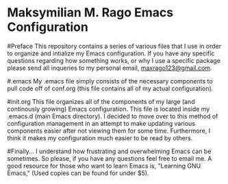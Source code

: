 # Maksymilian M. Rago Emacs Configuration

#Preface
This repository contains a series of various files that I use in order to organize and intialize my Emacs configuration. If you have any specific questions regarding how something works, or why I use a specific package please send all inqueries to my personal email, maxrago123@gmail.com.

#.emacs
My .emacs file simply consists of the necessary components to pull code off of conf.org (this file contains all of my actual configuration).

#init.org
This file organizes all of the components of my large (and continously growing) Emacs configuration. This file is located inside my .emacs.d (main Emacs directory). I decided to move over to this method of configuration management in an attempt to make updating various components easier after not viewing them for some time. Furthermore, I think it makes my configuration much easier to be read by others.

#Finally...
I understand how frustrating and overwhelming Emacs can be sometimes. So please, if you have any questions feel free to email me. A good resource for those who want to learn Emacs is, "Learning GNU Emacs," (Used copies can be found for under $5).
